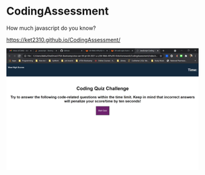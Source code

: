 # CodingAssessment

How much javascript do you know?

https://ket2310.github.io/CodingAssessment/


![Coding Quiz Image](assets/images/CodingQuiz.png)
